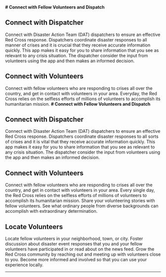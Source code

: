 **# Connect with Fellow Volunteers and Dispatch** 

## **Connect** with Dispatcher
Connect with Disaster Action Team (DAT) dispatchers to ensure an effective Red Cross response. Dispatchers coordinate disaster responses to all manner of crises and it is crucial that they receive accurate information quickly. This app makes it easy for you to share information that you see as relevant to any crisis situation. The dispatcher consider the input from volunteers using the app and then makes an informed decision. 

## **Connect** with Volunteers
Connect with fellow volunteers who are responding to crises all over the country, and get in contact with volunteers in your area. Everyday, the Red Cross relies on the selfless efforts of millions of volunteers to accomplish its humanitarian mission. 
**# Connect with Fellow Volunteers and Dispatch** 

## **Connect** with Dispatcher
Connect with Disaster Action Team (DAT) dispatchers to ensure an effective Red Cross response. Dispatchers coordinate disaster responses to all sorts of crises and it is vital that they receive accurate information quickly. This app makes it easy for you to share information that you see as relevant to any crisis situation. The dispatcher consider the input from volunteers using the app and then makes an informed decision. 

## **Connect** with Volunteers
Connect with fellow volunteers who are responding to crises all over the country, and get in contact with volunteers in your area. Every single day, the Red Cross relies on the selfless efforts of millions of volunteers to accomplish its humanitarian mission. Share your volunteering stories with fellow volunteers. See what ordinary people from diverse backgrounds can accomplish with extraordinary determination. 

## **Locate** Volunteers
Locate fellow volunteers in your neighborhood, town, or city. Foster discussion about disaster event responses that you and your fellow volunteers have participated in or read about on the news feed. Grow the Red Cross community by reaching out and meeting up with volunteers close to you. Become more informed and involved so that you can use your experience locally. 

***


